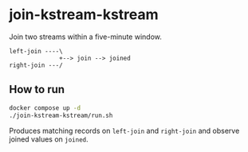 # join-kstream-kstream

Join two streams within a five-minute window.

```
left-join ----\
              +--> join --> joined
right-join ---/
```

## How to run

```bash
docker compose up -d
./join-kstream-kstream/run.sh
```

Produces matching records on `left-join` and `right-join` and observe joined values on `joined`.
